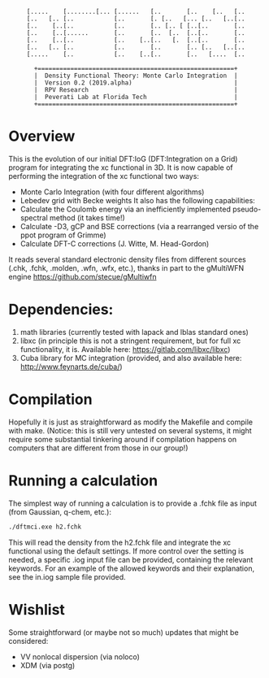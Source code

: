  ```
      [.....    [........[... [......   [..       [..    [..   [.. 
      [..   [.. [..           [..       [. [..   [... [..   [..[.. 
      [..    [..[..           [..       [.. [.. [ [..[..       [.. 
      [..    [..[......       [..       [..  [..  [..[..       [.. 
      [..    [..[..           [..    [..[..   [.  [..[..       [.. 
      [..   [.. [..           [..       [..       [.. [..   [..[.. 
      [.....    [..           [..    [..[..       [..   [....  [.. 

        +======================================================+   
        |  Density Functional Theory: Monte Carlo Integration  |   
        |  Version 0.2 (2019.alpha)                            |   
        |  RPV Research                                        |   
        |  Peverati Lab at Florida Tech                        |   
        +======================================================+   
 ```
# Overview
This is the evolution of our initial DFT:IoG (DFT:Integration on a Grid) program for integrating the xc functional in 3D.
It is now capable of performing the integration of the xc functional two ways:
- Monte Carlo Integration (with four different algorithms)
- Lebedev grid with Becke weights
It also has the following capabilities:
- Calculate the Coulomb energy via an inefficiently implemented pseudo-spectral method (it takes time!)
- Calculate -D3, gCP and BSE corrections (via a rearranged versio of the ppot program of Grimme)
- Calculate DFT-C corrections (J. Witte, M. Head-Gordon)

It reads several standard electronic density files from different sources (.chk, .fchk, .molden, .wfn, .wfx, etc.), thanks in part to the gMultiWFN engine https://github.com/stecue/gMultiwfn

# Dependencies:
1. math libraries (currently tested with lapack and lblas standard ones)
2. libxc (in principle this is not a stringent requirement, but for full xc functionality, it is. Available here: https://gitlab.com/libxc/libxc)
3. Cuba library for MC integration (provided, and also available here: http://www.feynarts.de/cuba/)

# Compilation
Hopefully it is just as straightforward as modify the Makefile and compile with make.
(Notice: this is still very untested on several systems, it might require some substantial tinkering around if compilation happens on computers that are different from those in our group!)

# Running a calculation
The simplest way of running a calculation is to provide a .fchk file as input (from Gaussian, q-chem, etc.):
```bash
./dftmci.exe h2.fchk
```
This will read the density from the h2.fchk file and integrate the xc functional using the default settings.
If more control over the setting is needed, a specific .iog input file can be provided, containing the relevant keywords. For an example of the allowed keywords and their explanation, see the in.iog sample file provided.

# Wishlist
Some straightforward (or maybe not so much) updates that might be considered:
- VV nonlocal dispersion (via noloco)
- XDM (via postg)